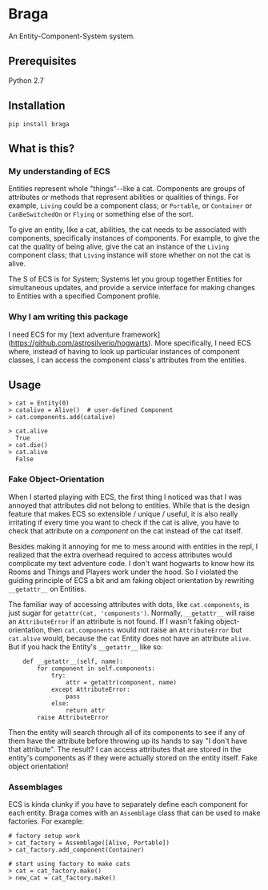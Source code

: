 # Braga

An Entity-Component-System system. 

## Prerequisites
Python 2.7

## Installation

`pip install braga`

## What is this?

### My understanding of ECS

Entities represent whole "things"--like a cat. Components are groups of attributes or methods that represent abilities or qualities of things. For example, `Living` could be a component class; or `Portable`, or `Container` or `CanBeSwitchedOn` or `Flying` or something else of the sort.

To give an entity, like a cat, abilities, the cat needs to be associated with components, specifically instances of components. For example, to give the cat the quality of being alive, give the cat an instance of the `Living` component class; that `Living` instance will store whether on not the cat is alive.

The S of ECS is for System; Systems let you group together Entities for simultaneous updates, and provide a service interface for making changes to Entities with a specified Component profile.

### Why I am writing this package

I need ECS for my [text adventure framework] (https://github.com/astrosilverio/hogwarts). More specifically, I need ECS where, instead of having to look up particular instances of component classes, I can access the component class's attributes from the entities.

## Usage

```
> cat = Entity(0)
> catalive = Alive()  # user-defined Component
> cat.components.add(catalive)

> cat.alive
  True
> cat.die()
> cat.alive
  False
```

### Fake Object-Orientation

When I started playing with ECS, the first thing I noticed was that I was annoyed that attributes did not belong to entities. While that is the design feature that makes ECS so extensible / unique / useful, it is also really irritating if every time you want to check if the cat is alive, you have to check that attribute on a _component_ on the cat instead of the cat itself.

Besides making it annoying for me to mess around with entities in the repl, I realized that the extra overhead required to access attributes would complicate my text adventure code. I don't want hogwarts to know how its Rooms and Things and Players work under the hood. So I violated the guiding principle of ECS a bit and am faking object orientation by rewriting `__getattr__` on Entities.

The familiar way of accessing attributes with dots, like `cat.components`, is just sugar for `getattr(cat, 'components')`. Normally, `__getattr__` will raise an `AttributeError` if an attribute is not found. If I wasn't faking object-orientation, then `cat.components` would not raise an `AttributeError` but `cat.alive` would, because the `cat` Entity does not have an attribute `alive`. But if you hack the Entity's `__getattr__` like so:

```
    def __getattr__(self, name):
        for component in self.components:
            try:
                attr = getattr(component, name)
            except AttributeError:
                pass
            else:
                return attr
        raise AttributeError
```

Then the entity will search through all of its components to see if any of them have the attribute before throwing up its hands to say "I don't have that attribute". The result? I can access attributes that are stored in the entity's components as if they were actually stored on the entity itself. Fake object orientation!

### Assemblages

ECS is kinda clunky if you have to separately define each component for each entity. Braga comes with an `Assemblage` class that can be used to make factories. For example:

```
# factory setup work
> cat_factory = Assemblage([Alive, Portable])
> cat_factory.add_component(Container)

# start using factory to make cats
> cat = cat_factory.make()
> new_cat = cat_factory.make()
```